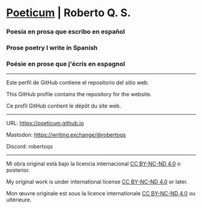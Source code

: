 # [Poeticum](https://poeticum.github.io) | Roberto Q. S.
### Poesía en prosa que escribo en español
### Prose poetry I write in Spanish
### Poésie en prose que j'écris en espagnol

---

Este perfil de GitHub contiene el repositorio del sitio web.

This GitHub profile contains the repository for the website.

Ce profil GitHub contient le dépôt du site web.

---

URL: https://poeticum.github.io

Mastodon: https://writing.exchange/@robertoqs

Discord: robertoqs

---

Mi obra original está bajo la licencia internacional [CC BY-NC-ND 4.0](https://creativecommons.org/licenses/by-nc-nd/4.0/deed.es) o posterior.

My original work is under international license [CC BY-NC-ND 4.0](https://creativecommons.org/licenses/by-nc-nd/4.0/deed.en) or later.

Mon œuvre originale est sous la licence internationale [CC BY-NC-ND 4.0](https://creativecommons.org/licenses/by-nc-nd/4.0/deed.fr) ou ultérieure.
